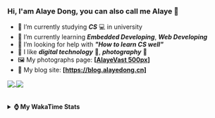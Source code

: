 ### Hi, **I'am Alaye Dong**, you can also call me **Alaye** 👋

- 📖 I’m currently studying ***CS*** 💻 in university
- 🌱 I’m currently learning ***Embedded Developing***, ***Web Developing***
- 🤔 I’m looking for help with ***"How to learn CS well"***
- 🤩 I like ***digital technology*** 📱, ***photography*** 📸
- 🖼️ My photographs page: **[[AlayeVast 500px](https://500px.com.cn/AlayeVast)]**
- 📰 My blog site: **[https://blog.alayedong.cn]**

<!--
[![Alaye's GitHub stats](https://github-readme-stats.vercel.app/api?username=Alaye-Dong&custom_title=Alaye%20Dong`s%20GitHub%20stats&show_icons=true&rank_icon=percentile&theme=transparent&include_all_commits=true&count_private=true)](https://github.com/anuraghazra/github-readme-stats) 
[![Top Langs](https://github-readme-stats.vercel.app/api/top-langs/?username=Alaye-Dong\&layout=compact&theme=transparent)](https://github.com/anuraghazra/github-readme-stats)
-->
<a href="https://github.com/anuraghazra/github-readme-stats">
  <img height=200 align="center" src="https://github-readme-stats.vercel.app/api?username=Alaye-Dong&custom_title=Alaye%20Dong`s%20GitHub%20stats&show_icons=true&rank_icon=percentile&theme=transparent&include_all_commits=true&count_private=true" />
</a>
<a href="https://github.com/anuraghazra/convoychat">
  <img height=200 align="center" src="https://github-readme-stats.vercel.app/api/top-langs/?username=Alaye-Dong&layout=compact&theme=transparent&include_all_commits=true&count_private=true&langs_count=8&card_width=300" />
</a>

<br />
<br />

<div style="display:none"> 
  <img src="https://visitor-badge.laobi.icu/badge?page_id=Alaye-Dong.Alaye-Dong"/>
</div>
<br />

<details>	
  <summary><b> ⌚ My WakaTime Stats </b></summary>

<br />

<!--START_SECTION:waka-->
![Code Time](http://img.shields.io/badge/Code%20Time-397%20hrs%2034%20mins-blue)

![Profile Views](http://img.shields.io/badge/Profile%20Views-4-blue)

![Lines of code](https://img.shields.io/badge/From%20Hello%20World%20I%27ve%20Written-848.0%20thousand%20lines%20of%20code-blue)

**🐱 My GitHub Data** 

> 📦 87.0 kB Used in GitHub's Storage 
 > 
> 🏆 26 Contributions in the Year 2025
 > 
> 🚫 Not Opted to Hire
 > 
> 📜 21 Public Repositories 
 > 
> 🔑 5 Private Repositories 
 > 
**I'm a Night 🦉** 

```text
🌞 Morning                82 commits          ██░░░░░░░░░░░░░░░░░░░░░░░   06.14 % 
🌆 Daytime                426 commits         ████████░░░░░░░░░░░░░░░░░   31.91 % 
🌃 Evening                556 commits         ██████████░░░░░░░░░░░░░░░   41.65 % 
🌙 Night                  271 commits         █████░░░░░░░░░░░░░░░░░░░░   20.30 % 
```
📅 **I'm Most Productive on Sunday** 

```text
Monday                   224 commits         ████░░░░░░░░░░░░░░░░░░░░░   16.78 % 
Tuesday                  157 commits         ███░░░░░░░░░░░░░░░░░░░░░░   11.76 % 
Wednesday                161 commits         ███░░░░░░░░░░░░░░░░░░░░░░   12.06 % 
Thursday                 228 commits         ████░░░░░░░░░░░░░░░░░░░░░   17.08 % 
Friday                   178 commits         ███░░░░░░░░░░░░░░░░░░░░░░   13.33 % 
Saturday                 157 commits         ███░░░░░░░░░░░░░░░░░░░░░░   11.76 % 
Sunday                   230 commits         ████░░░░░░░░░░░░░░░░░░░░░   17.23 % 
```


📊 **This Week I Spent My Time On** 

```text
💬 Programming Languages: 
Java                     3 hrs 34 mins       ████████████░░░░░░░░░░░░░   48.90 % 
Python                   1 hr 27 mins        █████░░░░░░░░░░░░░░░░░░░░   19.83 % 
TypeScript               51 mins             ███░░░░░░░░░░░░░░░░░░░░░░   11.69 % 
JSON                     29 mins             ██░░░░░░░░░░░░░░░░░░░░░░░   06.71 % 
Dart                     19 mins             █░░░░░░░░░░░░░░░░░░░░░░░░   04.50 % 

🔥 Editors: 
IntelliJ IDEA            3 hrs 54 mins       █████████████░░░░░░░░░░░░   53.47 % 
VS Code                  1 hr 56 mins        ███████░░░░░░░░░░░░░░░░░░   26.60 % 
PyCharm                  1 hr 27 mins        █████░░░░░░░░░░░░░░░░░░░░   19.92 % 

🐱‍💻 Projects: 
ssm-parent               2 hrs 30 mins       █████████░░░░░░░░░░░░░░░░   34.30 % 
Class0219                1 hr 27 mins        █████░░░░░░░░░░░░░░░░░░░░   19.89 % 
JXUT-BST-IO-VitePress-For1 hr 25 mins        █████░░░░░░░░░░░░░░░░░░░░   19.56 % 
LoginPage0221            40 mins             ██░░░░░░░░░░░░░░░░░░░░░░░   09.21 % 
flutter_application_1    24 mins             █░░░░░░░░░░░░░░░░░░░░░░░░   05.48 % 
```

**I Mostly Code in C** 

```text
TypeScript               6 repos             █████░░░░░░░░░░░░░░░░░░░░   20.69 % 
JavaScript               3 repos             ███░░░░░░░░░░░░░░░░░░░░░░   10.34 % 
C++                      3 repos             ███░░░░░░░░░░░░░░░░░░░░░░   10.34 % 
Java                     2 repos             ██░░░░░░░░░░░░░░░░░░░░░░░   06.90 % 
CSS                      1 repo              █░░░░░░░░░░░░░░░░░░░░░░░░   03.45 % 
```



**Timeline**

![Lines of Code chart](https://raw.githubusercontent.com/Alaye-Dong/Alaye-Dong/main/assets/bar_graph.png)


 Last Updated on 27/02/2025 18:47:14 UTC
<!--END_SECTION:waka-->

</details>
